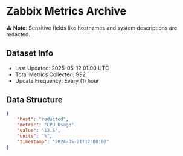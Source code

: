 # Zabbix Metrics Archive

⚠️ **Note**: Sensitive fields like hostnames and system descriptions are redacted.

## Dataset Info
- Last Updated: 2025-05-12 01:00 UTC
- Total Metrics Collected: 992
- Update Frequency: Every (1) hour

## Data Structure
```json
{
    "host": "redacted",
    "metric": "CPU Usage",
    "value": "12.5",
    "units": "%",
    "timestamp": "2024-05-21T12:00:00"
}
```
